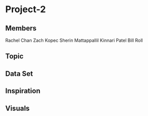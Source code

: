 # Project-2

Members
----------------
Rachel Chan
Zach Kopec
Sherin Mattappallil
Kinnari Patel
Bill Roll

Topic
----------------

Data Set
----------------

Inspiration
----------------

Visuals
----------------

